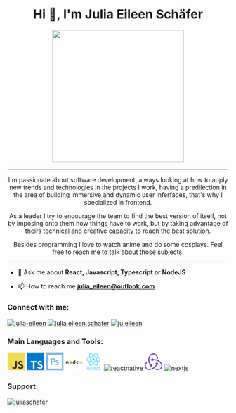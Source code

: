 

<h1 align="center">Hi 👋, I'm Julia Eileen Schäfer</h1>
<div align="center"><img height="300" width="300" src="https://user-images.githubusercontent.com/86121594/234031379-8d97873e-6029-40e2-9d40-b439d193ab27.png"></div>
<hr />
<p align="center">I'm passionate about software development, always looking at how to apply new trends and technologies in the projects I work, having a predilection in the area of building immersive and dynamic user inferfaces, that's why I specialized in frontend.</p>
<p align="center">As a leader I try to encourage the team to find the best version of itself, not by imposing onto them how things have to work, but by taking advantage of theirs technical and creative capacity to reach the best solution.</p>
<p align="center">Besides programming I love to watch anime and do some cosplays. Feel free to reach me to talk about those subjects.</p>
<hr />

- 💬 Ask me about **React, Javascript, Typescript or NodeJS**

- 📫 How to reach me **julia_eileen@outlook.com**

<h3 align="left">Connect with me:</h3>
<p align="left">
<a href="https://linkedin.com/in/julia-eileen" target="blank"><img align="center" src="https://raw.githubusercontent.com/rahuldkjain/github-profile-readme-generator/master/src/images/icons/Social/linked-in-alt.svg" alt="julia-eileen" height="30" width="40" /></a>
<a href="https://fb.com/julia.eileen.schafer" target="blank"><img align="center" src="https://raw.githubusercontent.com/rahuldkjain/github-profile-readme-generator/master/src/images/icons/Social/facebook.svg" alt="julia.eileen.schafer" height="30" width="40" /></a>
<a href="https://instagram.com/ju.eileen" target="blank"><img align="center" src="https://raw.githubusercontent.com/rahuldkjain/github-profile-readme-generator/master/src/images/icons/Social/instagram.svg" alt="ju.eileen" height="30" width="40" /></a>
</p>

<h3 align="left">Main Languages and Tools:</h3>
<p align="left"><a href="https://developer.mozilla.org/en-US/docs/Web/JavaScript" target="_blank" rel="noreferrer"> <img src="https://raw.githubusercontent.com/devicons/devicon/master/icons/javascript/javascript-original.svg" alt="javascript" width="40" height="40"/> </a> <a href="https://www.typescriptlang.org/" target="_blank" rel="noreferrer"> <img src="https://raw.githubusercontent.com/devicons/devicon/master/icons/typescript/typescript-original.svg" alt="typescript" width="40" height="40"/> </a> <a href="https://www.photoshop.com/en" target="_blank" rel="noreferrer"> <img src="https://raw.githubusercontent.com/devicons/devicon/master/icons/photoshop/photoshop-line.svg" alt="photoshop" width="40" height="40"/> </a> <a href="https://nodejs.org" target="_blank" rel="noreferrer"> <img src="https://raw.githubusercontent.com/devicons/devicon/master/icons/nodejs/nodejs-original-wordmark.svg" alt="nodejs" width="40" height="40"/> </a> <a href="https://reactjs.org/" target="_blank" rel="noreferrer"> <img src="https://raw.githubusercontent.com/devicons/devicon/master/icons/react/react-original-wordmark.svg" alt="react" width="40" height="40"/> </a> <a href="https://reactnative.dev/" target="_blank" rel="noreferrer"> <img src="https://reactnative.dev/img/header_logo.svg" alt="reactnative" width="40" height="40"/> </a> <a href="https://redux.js.org" target="_blank" rel="noreferrer"> <img src="https://raw.githubusercontent.com/devicons/devicon/master/icons/redux/redux-original.svg" alt="redux" width="40" height="40"/> </a> <a href="https://nextjs.org/" target="_blank" rel="noreferrer"> <img src="https://cdn.worldvectorlogo.com/logos/nextjs-2.svg" alt="nextjs" width="40" height="40"/> </a> </p>

<h3 align="left">Support:</h3>
<p><a href="https://www.buymeacoffee.com/juliaschafer"> <img align="left" src="https://cdn.buymeacoffee.com/buttons/v2/default-yellow.png" height="50" width="210" alt="juliaschafer" /></a></p><br><br>
